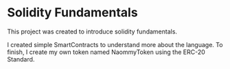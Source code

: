 # Solidity Fundamentals

This project was created to introduce solidity fundamentals.

I created simple SmartContracts to understand more about the language.
To finish, I create my own token named NaommyToken using the ERC-20 Standard.